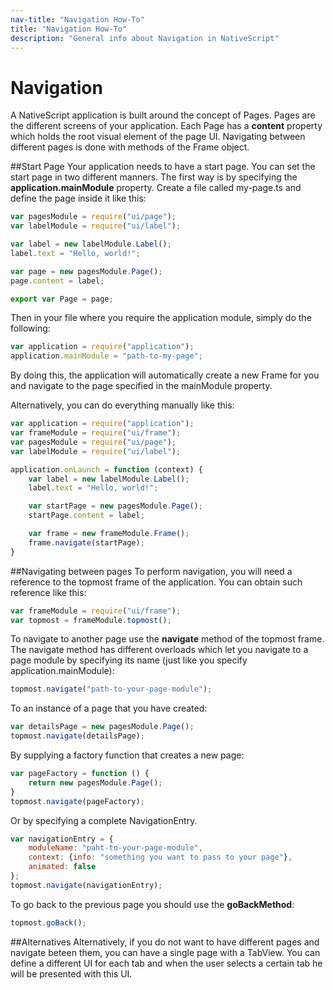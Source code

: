 ```yaml
---
nav-title: "Navigation How-To"
title: "Navigation How-To"
description: "General info about Navigation in NativeScript"
---
```

# Navigation
A NativeScript application is built around the concept of Pages. Pages are the different screens of your application. Each Page has a **content** property which holds the root visual element of the page UI. Navigating between different pages is done with methods of the Frame object.

##Start Page
Your application needs to have a start page. You can set the start page in two different manners. The first way is by specifying the **application.mainModule** property. Create a file called my-page.ts and define the page inside it like this:
``` JavaScript
var pagesModule = require("ui/page");
var labelModule = require("ui/label");

var label = new labelModule.Label();
label.text = "Hello, world!";

var page = new pagesModule.Page();
page.content = label;

export var Page = page;
```
Then in your file where you require the application module, simply do the following:
``` JavaScript
var application = require("application");
application.mainModule = "path-to-my-page";
```
By doing this, the application will automatically create a new Frame for you and navigate to the page specified in the mainModule property.

Alternatively, you can do everything manually like this:
``` JavaScript
var application = require("application");
var frameModule = require("ui/frame");
var pagesModule = require("ui/page");
var labelModule = require("ui/label");

application.onLaunch = function (context) {
    var label = new labelModule.Label();
    label.text = "Hello, world!";

    var startPage = new pagesModule.Page();
    startPage.content = label;

    var frame = new frameModule.Frame();
    frame.navigate(startPage);
}
```
##Navigating between pages
To perform navigation, you will need a reference to the topmost frame of the application. You can obtain such reference like this:
``` JavaScript
var frameModule = require("ui/frame");
var topmost = frameModule.topmost();
```
To navigate to another page use the **navigate** method of the topmost frame. The navigate method has different overloads which let you navigate to a page module by specifying its name (just like you specify application.mainModule):
``` JavaScript
topmost.navigate("path-to-your-page-module");
```
To an instance of a page that you have created:
``` JavaScript
var detailsPage = new pagesModule.Page();
topmost.navigate(detailsPage);
``` 
By supplying a factory function that creates a new page:
``` JavaScript
var pageFactory = function () {
    return new pagesModule.Page();
}
topmost.navigate(pageFactory);
```
Or by specifying a complete NavigationEntry.
``` JavaScript
var navigationEntry = {
    moduleName: "paht-to-your-page-module",
    context: {info: "something you want to pass to your page"},
    animated: false
};
topmost.navigate(navigationEntry);
```
To go back to the previous page you should use the **goBackMethod**:
``` JavaScript
topmost.goBack();
```
##Alternatives
Alternatively, if you do not want to have different pages and navigate beteen them, you can have a single page with a TabView. You can define a different UI for each tab and when the user selects a certain tab he will be presented with this UI.

